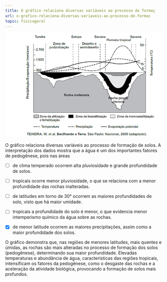 ```yaml
---
title: O gráfico relaciona diversas variáveis ao processo de formaç
url: o-grafico-relaciona-diversas-variaveis-ao-processo-de-formac
topic: fisicageral
---
```



![](1595ef93-6aca-ef5b-3816-bf9c68a2efa7.png)

O gráfico relaciona diversas variáveis ao processo de formação de solos. A interpretação dos dados mostra que a água é um dos importantes fatores de pedogênese, pois nas áreas



- [ ] de clima temperado ocorrem alta pluviosidade e grande profundidade de solos.
- [ ] tropicais ocorre menor pluviosidade, o que se relaciona com a menor profundidade das rochas inalteradas.
- [ ] de latitudes em torno de 30° ocorrem as maiores profundidades de solo, visto que há maior umidade.
- [ ] tropicais a profundidade do solo é menor, o que evidencia menor intemperismo químico da água sobre as rochas.
- [x] de menor latitude ocorrem as maiores precipitações, assim como a maior profundidade dos solos.


O gráfico demonstra que, nas regiões de menores latitudes, mais quentes e úmidas, as rochas são mais alteradas no processo de formação dos solos (pedogênese), determinando sua maior profundidade. Elevadas temperaturas e abundância de água, características das regiões tropicais, intensificam os fatores da pedogênese, como o desgaste das rochas e a aceleração da atividade biológica, provocando a formação de solos mais profundos.
